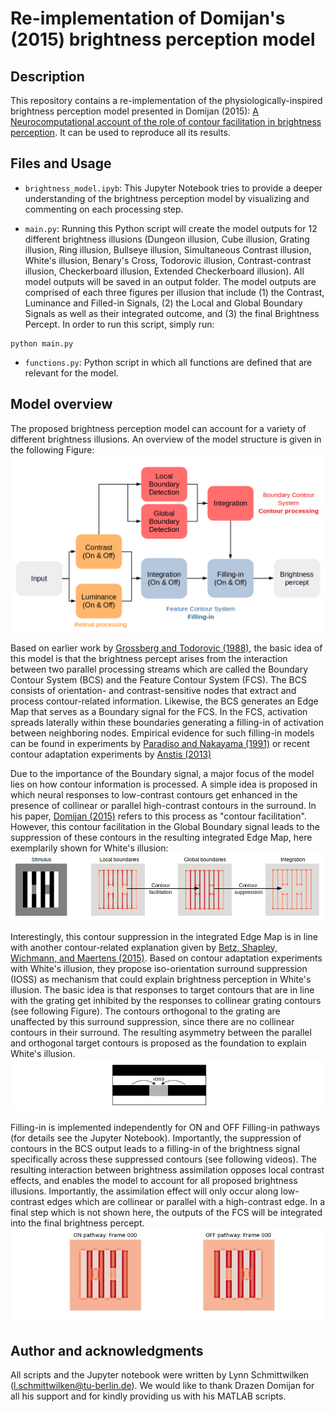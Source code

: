 # Re-implementation of Domijan's (2015) brightness perception model

## Description

This repository contains a re-implementation of the physiologically-inspired brightness perception model presented in Domijan (2015): [A Neurocomputational account of the role of contour facilitation in brightness perception](https://www.ncbi.nlm.nih.gov/pmc/articles/PMC4333805/). It can be used to reproduce all its results.

## Files and Usage

* `brightness_model.ipyb`:
This Jupyter Notebook tries to provide a deeper understanding of the brightness perception model by visualizing and commenting on each processing step.

* `main.py`:
Running this Python script will create the model outputs for 12 different brightness illusions (Dungeon illusion, Cube illusion, Grating illusion, Ring illusion, Bullseye illusion, Simultaneous Contrast illusion, White's illusion, Benary's Cross, Todorovic illusion, Contrast-contrast illusion, Checkerboard illusion, Extended Checkerboard illusion). All model outputs will be saved in an output folder. The model outputs are comprised of each three figures per illusion that include (1) the Contrast, Luminance and Filled-in Signals, (2) the Local and Global Boundary Signals as well as their integrated outcome, and (3) the final Brightness Percept.
In order to run this script, simply run:
```
python main.py
```

* `functions.py`:
Python script in which all functions are defined that are relevant for the model.


## Model overview
The proposed brightness perception model can account for a variety of different brightness illusions. An overview of the model structure is given in the following Figure: ![](images/model_structure.png)

Based on earlier work by [Grossberg and Todorovic (1988)](https://link.springer.com/article/10.3758/BF03207869), the basic idea of this model is that the brightness percept arises from the interaction between two parallel processing streams which are called the Boundary Contour System (BCS) and the Feature Contour System (FCS). The BCS consists of orientation- and contrast-sensitive nodes that extract and process contour-related information. Likewise, the BCS generates an Edge Map that serves as a Boundary signal for the FCS. In the FCS, activation spreads laterally within these boundaries generating a filling-in of activation between neighboring nodes. Empirical evidence for such filling-in models can be found in experiments by [Paradiso and Nakayama (1991)](https://www.sciencedirect.com/science/article/abs/pii/0042698991900479) or recent contour adaptation experiments by [Anstis (2013)](https://jov.arvojournals.org/article.aspx?articleid=2193818)

Due to the importance of the Boundary signal, a major focus of the model lies on how contour information is processed. A simple idea is proposed in which neural responses to low-contrast contours get enhanced in the presence of collinear or parallel high-contrast contours in the surround. In his paper, [Domijan (2015)](https://www.ncbi.nlm.nih.gov/pmc/articles/PMC4333805/) refers to this process as "contour facilitation". However, this contour facilitation in the Global Boundary signal leads to the suppression of these contours in the resulting integrated Edge Map, here exemplarily shown for White's illusion: ![](images/contour_processing.png)

Interestingly, this contour suppression in the integrated Edge Map is in line with another contour-related explanation given by [Betz, Shapley, Wichmann, and Maertens (2015)](). Based on contour adaptation experiments with White's illusion, they propose iso-orientation surround suppression (IOSS) as mechanism that could explain brightness perception in White's illusion. The basic idea is that responses to target contours that are in line with the grating get inhibited by the responses to collinear grating contours (see following Figure). The contours orthogonal to the grating are unaffected by this surround suppression, since there are no collinear contours in their surround. The resulting asymmetry between the parallel and orthogonal target contours is proposed as the foundation to explain White's illusion. ![](images/IOSS.png)

Filling-in is implemented independently for ON and OFF Filling-in pathways (for details see the Jupyter Notebook). Importantly, the suppression of contours in the BCS output leads to a filling-in of the brightness signal specifically across these suppressed contours (see following videos). The resulting interaction between brightness assimilation opposes local contrast effects, and enables the model to account for all proposed brightness illusions. Importantly, the assimilation effect will only occur along low-contrast edges which are collinear or parallel with a high-contrast edge. In a final step which is not shown here, the outputs of the FCS will be integrated into the final brightness percept. ![](images/filling_in.gif)


## Author and acknowledgments
All scripts and the Jupyter notebook were written by Lynn Schmittwilken (l.schmittwilken@tu-berlin.de). We would like to thank Drazen Domijan for all his support and for kindly providing us with his MATLAB scripts.
